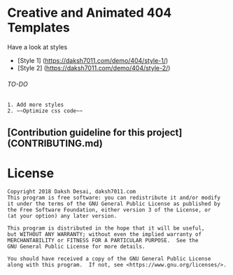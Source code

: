 # Creative and Animated 404 Templates
Have a look at styles 
 * [Style 1] (https://daksh7011.com/demo/404/style-1/)
 * [Style 2] (https://daksh7011.com/demo/404/style-2/)
 
 
###### TO-DO
    1. Add more styles
    2. ~~Optimize css code~~

## [Contribution guideline for this project] (CONTRIBUTING.md)


# License

    Copyright 2018 Daksh Desai, daksh7011.com
    This program is free software: you can redistribute it and/or modify
    it under the terms of the GNU General Public License as published by
    the Free Software Foundation, either version 3 of the License, or
    (at your option) any later version.

    This program is distributed in the hope that it will be useful,
    but WITHOUT ANY WARRANTY; without even the implied warranty of
    MERCHANTABILITY or FITNESS FOR A PARTICULAR PURPOSE.  See the
    GNU General Public License for more details.

    You should have received a copy of the GNU General Public License
    along with this program.  If not, see <https://www.gnu.org/licenses/>.
    